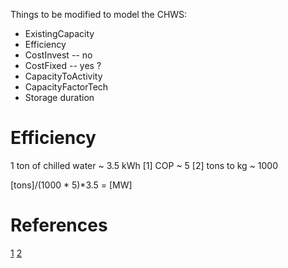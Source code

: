 Things to be modified to model the CHWS:

* ExistingCapacity
* Efficiency
* CostInvest -- no
* CostFixed -- yes ?
* CapacityToActivity
* CapacityFactorTech
* Storage duration

# Efficiency

1 ton of chilled water ~ 3.5 kWh [1]
COP ~ 5 [2]
tons to kg ~ 1000

[tons]/(1000 * 5)*3.5 = [MW]

# References

[1](https://theengineeringmindset.com/refrigeration-ton/)
[2](https://en.wikipedia.org/wiki/Coefficient_of_performance)